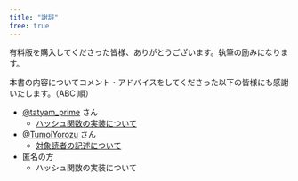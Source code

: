 ```yaml
---
title: "謝辞"
free: true
---
```


有料版を購入してくださった皆様、ありがとうございます。執筆の励みになります。

本書の内容についてコメント・アドバイスをしてくださった以下の皆様にも感謝いたします。（ABC 順）
- [@tatyam_prime](https://twitter.com/tatyam_prime) さん
  - [ハッシュ関数の実装について](https://twitter.com/tatyam_prime/status/1387440282484953095)
- [@TumoiYorozu](https://twitter.com/TumoiYorozu) さん
  - [対象読者の記述について](https://twitter.com/TumoiYorozu/status/1386544434255253514)
- 匿名の方
  - ハッシュ関数の実装について
